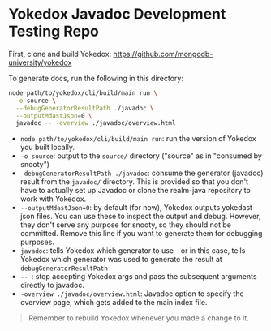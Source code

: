 # Yokedox Javadoc Development Testing Repo

First, clone and build Yokedox: https://github.com/mongodb-university/yokedox

To generate docs, run the following in this directory:

```sh
node path/to/yokedox/cli/build/main run \
  -o source \
  --debugGeneratorResultPath ./javadoc \
  --outputMdastJson=0 \
  javadoc -- -overview ./javadoc/overview.html
```

- `node path/to/yokedox/cli/build/main run`: run the version of Yokedox you built locally.
- `-o source`: output to the `source/` directory ("source" as in "consumed by snooty")
- `-debugGeneratorResultPath ./javadoc`: consume the generator (javadoc) result from the `javadoc/` directory. This is provided so that you don't have to actually set up Javadoc or clone the realm-java repository to work with Yokedox.
- `--outputMdastJson=0`: by default (for now), Yokedox outputs yokedast json files. You can use these to inspect the output and debug. However, they don't serve any purpose for snooty, so they should not be committed. Remove this line if you want to generate them for debugging purposes.
- `javadoc`: tells Yokedox which generator to use - or in this case, tells Yokedox which generator was used to generate the result at `debugGeneratorResultPath`
- `-- `: stop accepting Yokedox args and pass the subsequent arguments directly to javadoc.
- `-overview ./javadoc/overview.html`: Javadoc option to specify the overview page, which gets added to the main index file.

>Remember to rebuild Yokedox whenever you made a change to it.

